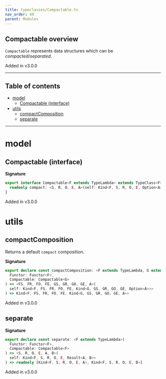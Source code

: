 ```yaml
---
title: typeclasses/Compactable.ts
nav_order: 49
parent: Modules
---
```


## Compactable overview

`Compactable` represents data structures which can be _compacted_/_separated_.

Added in v3.0.0

---

<h2 class="text-delta">Table of contents</h2>

- [model](#model)
  - [Compactable (interface)](#compactable-interface)
- [utils](#utils)
  - [compactComposition](#compactcomposition)
  - [separate](#separate)

---

# model

## Compactable (interface)

**Signature**

```ts
export interface Compactable<F extends TypeLambda> extends TypeClass<F> {
  readonly compact: <S, R, O, E, A>(self: Kind<F, S, R, O, E, Option<A>>) => Kind<F, S, R, O, E, A>
}
```

Added in v3.0.0

# utils

## compactComposition

Returns a default `compact` composition.

**Signature**

```ts
export declare const compactComposition: <F extends TypeLambda, G extends TypeLambda>(
  Functor: Functor<F>,
  Compactable: Compactable<G>
) => <FS, FR, FO, FE, GS, GR, GO, GE, A>(
  self: Kind<F, FS, FR, FO, FE, Kind<G, GS, GR, GO, GE, Option<A>>>
) => Kind<F, FS, FR, FO, FE, Kind<G, GS, GR, GO, GE, A>>
```

Added in v3.0.0

## separate

**Signature**

```ts
export declare const separate: <F extends TypeLambda>(
  Functor: Functor<F>,
  Compactable: Compactable<F>
) => <S, R, O, E, A, B>(
  self: Kind<F, S, R, O, E, Result<A, B>>
) => readonly [Kind<F, S, R, O, E, A>, Kind<F, S, R, O, E, B>]
```

Added in v3.0.0
